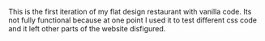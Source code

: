 This is the first iteration of my flat design restaurant with vanilla code. Its not fully functional because at one point I used it to test different css code and it left other parts of the website disfigured.

